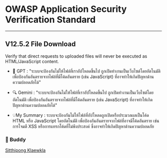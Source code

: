 # OWASP Application Security Verification Standard

---

## V12.5.2 File Download
Verify that direct requests to uploaded files will never be executed as 
HTML/JavaScript content.

- 🤖 GPT :
  "ระบบจะป้องกันไม่ให้ไฟล์ที่เราอัปโหลดขึ้นไป ถูกเปิดทำงานเป็นเว็บไซต์โดยอัตโนมัติ เพื่อป้องกันอันตรายจากไฟล์ที่มีโค้ดอันตราย (เช่น JavaScript) ที่อาจทำให้เกิดปัญหาด้านความปลอดภัยได้"

- 🔍 Gemini :
  "ระบบจะป้องกันไม่ให้ไฟล์ที่เราอัปโหลดขึ้นไป ถูกเปิดทำงานเป็นเว็บไซต์โดยอัตโนมัติ เพื่อป้องกันอันตรายจากไฟล์ที่มีโค้ดอันตราย (เช่น JavaScript) ที่อาจทำให้เกิดปัญหาด้านความปลอดภัยได้"

- 💡My Summary :
  ระบบจะป้องกันไม่ให้ไฟล์ที่อัปโหลดถูกเปิดหรือประมวลผลเป็นโค้ด HTML หรือ JavaScript โดยอัตโนมัติ เพื่อป้องกันอันตรายจากไฟล์ที่อาจมีโค้ดอันตราย เช่น การโจมตี XSS หรือการแทรกโค้ดที่ไม่พึงประสงค์ ซึ่งอาจทำให้เกิดปัญหาด้านความปลอดภัย

### 🧠 Buddy
[Sitthipong Klaewkla](https://6530200851.github.io/security-requirement)
